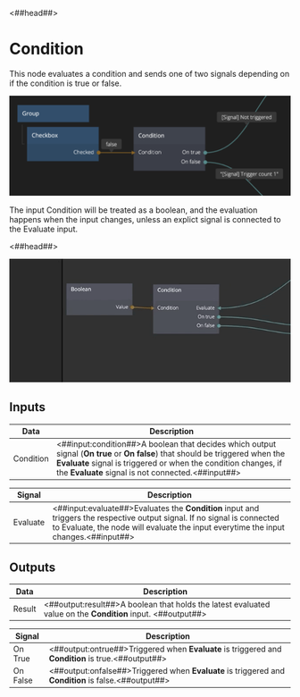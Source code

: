 <##head##>

# Condition

This node evaluates a condition and sends one of two <span class="ndl-signal">signals</span> depending on if the condition is <span class="ndl-data">true</span> or <span class="ndl-data">false</span>.

![](./condition_node.png ':class=img-size-l')

The input <span class="ndl-data">Condition</span> will be treated as a <span class="ndl-data">boolean</span>, and the evaluation happens when the input changes, unless an explict <span class="ndl-signal">signal</span> is connected to the <span class="ndl-signal">Evaluate</span> input.

<##head##>

![](condition.gif ':class=img-size-l')

## Inputs

| Data                                    | Description                                                                                                                                                                                                                                             |
| --------------------------------------- | ------------------------------------------------------------------------------------------------------------------------------------------------------------------------------------------------------------------------------------------------------- |
| <span class="ndl-data">Condition</span> | <##input:condition##>A boolean that decides which output signal (**On true** or **On false**) that should be triggered when the **Evaluate** signal is triggered or when the condition changes, if the **Evaluate** signal is not connected.<##input##> |

| Signal                                   | Description                                                                                                                                                                                                      |
| ---------------------------------------- | ---------------------------------------------------------------------------------------------------------------------------------------------------------------------------------------------------------------- |
| <span class="ndl-signal">Evaluate</span> | <##input:evaluate##>Evaluates the **Condition** input and triggers the respective output signal. If no signal is connected to Evaluate, the node will evaluate the input everytime the input changes.<##input##> |

## Outputs

| Data                                 | Description                                                                                                                               |
| ------------------------------------ | ----------------------------------------------------------------------------------------------------------------------------------------- |
| <span class="ndl-data">Result</span> | <##output:result##>A <span class="ndl-data">boolean</span> that holds the latest evaluated value on the **Condition** input. <##output##> |

| Signal                                   | Description                                                                                                                        |
| ---------------------------------------- | ---------------------------------------------------------------------------------------------------------------------------------- |
| <span class="ndl-signal">On True</span>  | <##output:ontrue##>Triggered when **Evaluate** is triggered and **Condition** is <span class="ndl-data">true.</span><##output##>   |
| <span class="ndl-signal">On False</span> | <##output:onfalse##>Triggered when **Evaluate** is triggered and **Condition** is <span class="ndl-data">false.</span><##output##> |
